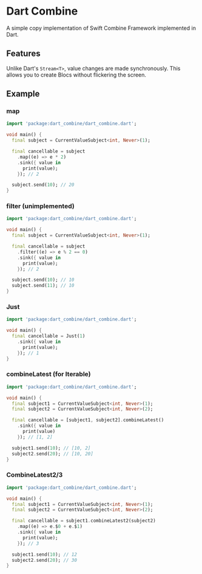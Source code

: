 # Dart Combine

A simple copy implementation of Swift Combine Framework implemented in Dart.

## Features

Unlike Dart's `Stream<T>`, value changes are made synchronously. This allows you to create Blocs without flickering the screen.

## Example

### map

```dart
import 'package:dart_combine/dart_combine.dart';

void main() {
  final subject = CurrentValueSubject<int, Never>(1);

  final cancellable = subject
    .map((e) => e * 2)
    .sink({ value in
      print(value);
    }); // 2

  subject.send(10); // 20
}
```

### filter (unimplemented)

```dart
import 'package:dart_combine/dart_combine.dart';

void main() {
  final subject = CurrentValueSubject<int, Never>(1);

  final cancellable = subject
    .filter((e) => e % 2 == 0)
    .sink({ value in
      print(value);
    }); // 2

  subject.send(10); // 10
  subject.send(11); // 10
}
```

### Just

```dart
import 'package:dart_combine/dart_combine.dart';

void main() {
  final cancellable = Just(1)
    .sink({ value in
      print(value);
    }); // 1
}
```

### combineLatest (for Iterable)

```dart 
import 'package:dart_combine/dart_combine.dart';

void main() {
  final subject1 = CurrentValueSubject<int, Never>(1);
  final subject2 = CurrentValueSubject<int, Never>(2);

  final cancellable = [subject1, subject2].combineLatest()
    .sink({ value in
      print(value)
    }); // [1, 2]

  subject1.send(10); // [10, 2]
  subject2.send(20); // [10, 20]
}
```

### CombineLatest2/3

```dart
import 'package:dart_combine/dart_combine.dart';

void main() {
  final subject1 = CurrentValueSubject<int, Never>(1);
  final subject2 = CurrentValueSubject<int, Never>(2);

  final cancellable = subject1.combineLatest2(subject2)
    .map((e) => e.$0 + e.$1)
    .sink({ value in
      print(value);
    }); // 3

  subject1.send(10); // 12
  subject2.send(20); // 30
}
```